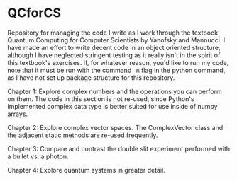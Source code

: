 # QCforCS

Repository for managing the code I write as I work through the textbook Quantum Computing for Computer Scientists by Yanofsky and Mannucci.
I have made an effort to write decent code in an object oriented structure, although I have neglected stringent testing as it really isn't in the spirit of this textbook's exercises.
If, for whatever reason, you'd like to run my code, note that it must be run with the command `-m` flag in the python command, as I have not set up package structure for this repository.

Chapter 1: Explore complex numbers and the operations you can perform on them.
The code in this section is not re-used, since Python's implemented complex data type is better suited for use inside of numpy arrays.

Chapter 2: Explore complex vector spaces.
The ComplexVector class and the adjacent static methods are re-used frequently.

Chapter 3: Compare and contrast the double slit experiment performed with a bullet vs. a photon.

Chapter 4: Explore quantum systems in greater detail.
